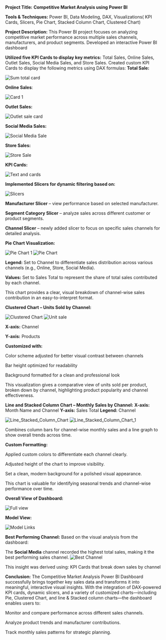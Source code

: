 **Project Title:** **Competitive Market Analysis using Power BI**

**Tools & Techniques:** Power BI, Data Modeling, DAX, Visualizations( KPI Cards, Slicers, Pie Chart, Stacked Column Chart, Clustered Chart)

**Project Description:**
This Power BI project focuses on analyzing competitive market performance across multiple sales channels, manufacturers, and product segments. Developed an interactive Power BI dashboard 

**Utilized five KPI Cards to display key metrics:** Total Sales, Online Sales, Outlet Sales, Social Media Sales, and Store Sales.
Created custom KPI Cards to display the following metrics using DAX formulas:
**Total Sale:**

 ![Sum total card](https://github.com/user-attachments/assets/760f3ffe-e3b4-45b7-84aa-0b1474eed9a8)

 **Online Sales**:
  
  ![Card 1](https://github.com/user-attachments/assets/265263ac-5af4-4b3f-a3ae-e0d85278522a)

 **Outlet Sales:**

 ![Outlet sale card](https://github.com/user-attachments/assets/ebb9b550-3ba5-4536-9b52-f0e6e40b820d)

 **Social Media Sales:**
 
 ![Social Media Sale](https://github.com/user-attachments/assets/a4051bfc-6c90-4f49-8a15-b3f0843214dd)

**Store Sales:**
 
 ![Store Sale](https://github.com/user-attachments/assets/56b09707-a82d-4d1a-8173-719a819ca8f9)

**KPI Cards:**
 
 ![Text and cards](https://github.com/user-attachments/assets/b07a3769-0fb4-4f0a-a799-895287f4abaa)

**Implemented Slicers for dynamic filtering based on:**

![Slicers](https://github.com/user-attachments/assets/b6f9c435-0a06-4d8c-9ce5-8a66e805c6bd)

**Manufacturer Slicer** – view performance based on selected manufacturer.

**Segment Category Slicer** – analyze sales across different customer or product segments.

**Channel Slicer** – newly added slicer to focus on specific sales channels for detailed analysis.

**Pie Chart Visualization:**

![Pie Chart 1](https://github.com/user-attachments/assets/b1109a38-6746-4bef-af94-1700bc61271c)
![Pie Chart](https://github.com/user-attachments/assets/542d24ea-e671-4a4d-9d10-cf95ac2e9b22)

**Legend:** Set to Channel to differentiate sales distribution across various channels (e.g., Online, Store, Social Media).

**Values:** Set to Sales Total to represent the share of total sales contributed by each channel.

This chart provides a clear, visual breakdown of channel-wise sales contribution in an easy-to-interpret format.

**Clustered Chart – Units Sold by Channel:**

![Clustered Chart](https://github.com/user-attachments/assets/22f7e659-1ac9-419c-b722-0322b2bd8bbc)
![Unit sale](https://github.com/user-attachments/assets/f9bfce50-45ed-434f-8355-0eb6d0d62d04)

**X-axis:** Channel

**Y-axis:** Products

**Customized with:**

Color scheme adjusted for better visual contrast between channels

Bar height optimized for readability

Background formatted for a clean and professional look

This visualization gives a comparative view of units sold per product, broken down by channel, highlighting product popularity and channel effectiveness.

**Line and Stacked Column Chart – Monthly Sales by Channel:**
**X-axis:** Month Name and Channel
**Y-axis:** Sales Total
**Legend:** Channel

![Line_Stacked_Column_Chart](https://github.com/user-attachments/assets/34adb739-c207-44dc-a808-c097f40c4852)
![Line_Stacked_Column_Chart_1](https://github.com/user-attachments/assets/1f286aef-7ba8-4bf2-bb4f-4e4fef593601)

Combines column bars for channel-wise monthly sales and a line graph to show overall trends across time.

**Custom Formatting:**

Applied custom colors to differentiate each channel clearly.

Adjusted height of the chart to improve visibility.

Set a clean, modern background for a polished visual appearance.

This chart is valuable for identifying seasonal trends and channel-wise performance over time.

**Overall View of Dashboard:**

![Full view](https://github.com/user-attachments/assets/36956305-3b6a-4346-a834-96c870c6cee8)

**Model View:**

![Model Links](https://github.com/user-attachments/assets/f19fe28d-409d-45dc-98bb-b8a6053d78dd) 

**Best Performing Channel:**
Based on the visual analysis from the dashboard:

The **Social Media** channel recorded the highest total sales, making it the best performing sales channel.
![Best Channel](https://github.com/user-attachments/assets/41257979-a542-433b-982a-e5f5faeb86a1)

This insight was derived using:
KPI Cards that break down sales by channel

**Conclusion:**
The Competitive Market Analysis Power BI Dashboard successfully brings together key sales data and transforms it into meaningful, interactive visual insights. With the integration of DAX-powered KPI cards, dynamic slicers, and a variety of customized charts—including Pie, Clustered Chart, and line & Stacked column charts—the dashboard enables users to:

Monitor and compare performance across different sales channels.

Analyze product trends and manufacturer contributions.

Track monthly sales patterns for strategic planning.

